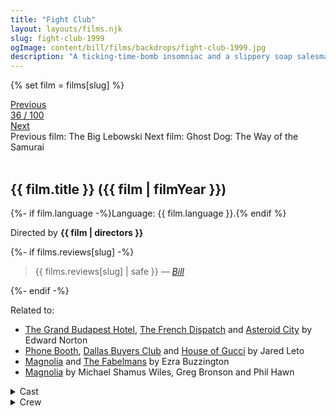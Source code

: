 ```yaml
---
title: "Fight Club"
layout: layouts/films.njk
slug: fight-club-1999
ogImage: content/bill/films/backdrops/fight-club-1999.jpg
description: "A ticking-time-bomb insomniac and a slippery soap salesman channel primal male aggression into a shocking new form of therapy. Their concept catches on, with underground \"fight clubs\" forming in every town, until an eccentric gets in the way and ignites an out-of-control spiral toward oblivion."
---
```


{% set film = films[slug] %}

<nav class="films">
  <div class="prev">
    <a href="../the-big-lebowski-1998"><i class="fa-solid fa-chevron-left fa-xs"></i> Previous</a>
  </div>
  <div>
    <a class="simple" href="../">36 / 100</a>
  </div>
  <div class="next">
    <a href="../ghost-dog-the-way-of-the-samurai-1999">Next <i class="fa-solid fa-chevron-right fa-xs"></i></a>
  </div>
  <div class="hint">
    <span class="prev-hint">
      <span class="sr-only">Previous film:</span>
      The Big Lebowski
    </span>
    <span class="next-hint">
      <span class="sr-only">Next film:</span>
      Ghost Dog: The Way of the Samurai
    </span>
  </div>
</nav>

<article class="film slug-fight-club-1999">
  <div class="backdrop-and-poster">
    <img class="poster" src="../films/posters/{{ slug }}.jpg" alt="">
    <img class="backdrop" src="../films/backdrops/{{ slug }}.jpg" alt="">
  </div>

  <h1>{{ film.title }} ({{ film | filmYear }})</h1>

  <p>
    {%- if film.language -%}Language: {{ film.language }}.{% endif %}
    
  </p>

  <p class="director">
    Directed by <strong>{{ film | directors }}</strong>
  </p>

  {%- if films.reviews[slug] -%}
    <blockquote> 
      {{ films.reviews[slug] | safe }} <em>—&nbsp;<a href="/bill">Bill</a></em>
    </blockquote> 
  {%- endif -%}

  <p class="related-films">Related to:</p>
  <ul class="related-films">
  <li><a href="../the-grand-budapest-hotel-2014">The Grand Budapest Hotel</a>, <a href="../the-french-dispatch-2021">The French Dispatch</a> and <a href="../asteroid-city-2023">Asteroid City</a> by Edward Norton</li>
<li><a href="../phone-booth-2003">Phone Booth</a>, <a href="../dallas-buyers-club-2013">Dallas Buyers Club</a> and <a href="../house-of-gucci-2021">House of Gucci</a> by Jared Leto</li>
<li><a href="../magnolia-1999">Magnolia</a> and <a href="../the-fabelmans-2022">The Fabelmans</a> by Ezra Buzzington</li>
<li><a href="../magnolia-1999">Magnolia</a> by Michael Shamus Wiles, Greg Bronson and Phil Hawn</li>
  </ul>

  <section class="film-detail">
    <div>
      <details>
        <summary>
          <i class="fa-solid fa-masks-theater"></i>
          Cast
        </summary>
        <ul>
          {%- for cast in film.credits.cast -%}
            <li>
              {{ cast.name }} as <em>{{ cast.character }}</em>
            </li>
          {%- endfor -%}
        </ul>
      </details>
      <details>
        <summary>
          <i class="fa-solid fa-clapperboard"></i>
          Crew
        </summary>
        <ul>
          {%- for crew in film.credits.crew -%}
            <li>
              {{ crew.name }} &mdash; <em>{{ crew.job }}</em>
            </li>
          {%- endfor -%}
        </ul>
      </details>
    </div>
  </section>
</article>
